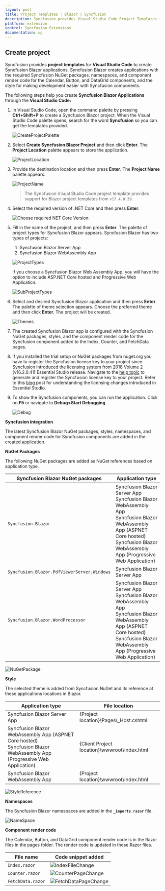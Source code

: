 ```yaml
---
layout: post
title: Project Templates | Blazor | Syncfusion
description: Syncfusion provides Visual Studio Code Project Templates for Blazor platform to create the Syncfusion Blazor Application using Syncfusion components
platform: extension
control: Syncfusion Extensions
documentation: ug
---
```


## Create project

Syncfusion provides **project templates** for **Visual Studio Code** to create Syncfusion Blazor applications. Syncfusion Blazor creates applications with the required Syncfusion NuGet packages, namespaces, and component render code for the Calendar, Button, and DataGrid components, and the style for making development easier with Syncfusion components.

The following steps help you create **Syncfusion Blazor Applications** through the **Visual Studio Code:**

1. In Visual Studio Code, open the command palette by pressing **Ctrl+Shift+P** to create a Syncfusion Blazor project. When the Visual Studio Code palette opens, search for the word **Syncfusion** so you can get the templates provided.

    ![CreateProjectPalette](images/CreateProjectPalette.png)

2. Select **Create Syncfusion Blazor Project** and then click **Enter**. The **Project Location** palette appears to store the application.

    ![ProjectLocation](images/ProjectLocation.png)

3. Provide the destination location and then press **Enter**. The **Project Name** palette appears.

    ![ProjectName](images/ProjectName.png)

    > The Syncfusion Visual Studio Code project template provides support for Blazor project templates from `v17.4.0.39`.

4. Select the required version of .NET Core and then press **Enter**.

    ![Choose required NET Core Version](images/NETCoreVersion.png)

5. Fill in the name of the project, and then press **Enter**. The palette of project types for Syncfusion Blazor appears. Syncfusion Blazor has two types of projects:
   1.	Syncfusion Blazor Server App
   2.	Syncfusion Blazor WebAssembly App

    ![ProjectTypes](images/ProjectTypes.png)  

    If you choose a Syncfusion Blazor Web Assembly App, you will have the option to include ASP.NET Core hosted and Progressive Web Application.

    ![SubProjectTypes](images/SubProjectTypes.png)  

6. Select and desired Syncfusion Blazor application and then press **Enter**. The palette of theme selection appears. Choose the preferred theme and then click **Enter**. The project will be created.

    ![Themes](images/Themes.png)

7. The created Syncfusion Blazor app is configured with the Syncfusion NuGet packages, styles, and the component render code for the Syncfusion component added to the Index, Counter, and FetchData pages.

8. If you installed the trial setup or NuGet packages from nuget.org you have to register the Syncfusion license key to your project since Syncfusion introduced the licensing system from 2018 Volume 2 (v16.2.0.41) Essential Studio release. Navigate to the [help topic](https://help.syncfusion.com/common/essential-studio/licensing/license-key#how-to-generate-syncfusion-license-key) to generate and register the Syncfusion license key to your project. Refer to this [blog](https://blog.syncfusion.com/post/Whats-New-in-2018-Volume-2-Licensing-Changes-in-the-1620x-Version-of-Essential-Studio.aspx?_ga=2.11237684.1233358434.1587355730-230058891.1567654773) post for understanding the licensing changes introduced in Essential Studio.

9. To show the Syncfusion components, you can run the application. Click on **F5** or navigate to **Debug>Start Debugging**.

    ![Debug](images/Debug.png)

**Syncfusion integration**

The latest Syncfusion Blazor NuGet packages, styles, namespaces, and component render code for Syncfusion components are added in the created application.

**NuGet Packages**

The following NuGet packages are added as NuGet references based on application type.

| Syncfusion Blazor NuGet packages  | Application type  |
|---|---|
| `Syncfusion.Blazor`  | Syncfusion Blazor Server App <br/> Syncfusion Blazor WebAssembly App <br/> Syncfusion Blazor WebAssembly App (ASPNET Core hosted) <br/> Syncfusion Blazor WebAssembly App (Progressive Web Application) |
| `Syncfusion.Blazor.PdfViewerServer.Windows`  | Syncfusion Blazor Server App  |
| `Syncfusion.Blazor.WordProcessor`  | Syncfusion Blazor Server App <br/> Syncfusion Blazor WebAssembly App <br/> Syncfusion Blazor WebAssembly App (ASPNET Core hosted) <br/> Syncfusion Blazor WebAssembly App (Progressive Web Application) |

![NuGetPackage](images/NuGetPackage.png)

**Style**

The selected theme is added from Syncfusion NuGet and its reference at these applications locations in Blazor.

| Application type  | File location  |
|---|---|
| Syncfusion Blazor Server App | {Project location}\Pages\\_Host.cshtml |
| Syncfusion Blazor WebAssembly App (ASPNET Core hosted) <br/> Syncfusion Blazor WebAssembly App (Progressive Web Application) | {Client Project location}\wwwroot\index.html  |
| Syncfusion Blazor WebAssembly App  | {Project location}\wwwroot\index.html|

![StyleReference](images/CDNLink.png)

**Namespaces**

The Syncfusion Blazor namespaces are added in the **`_imports.razor`** file.

![NameSpace](images/NameSpace.png)

**Component render code**

The Calendar, Button, and DataGrid component render code is in the Razor files in the pages folder. The render code is updated in these Razor files.

| File name  | Code snippet added |
|---|---|
| `Index.razor`  | ![IndexFileChange](images/IndexFileChange.png) |
| `Counter.razor` | ![CounterPageChange](images/CounterPageChange.png) |
| `FetchData.razor`  | ![FetchDataPageChange](images/FetchDataPageChange.png) |